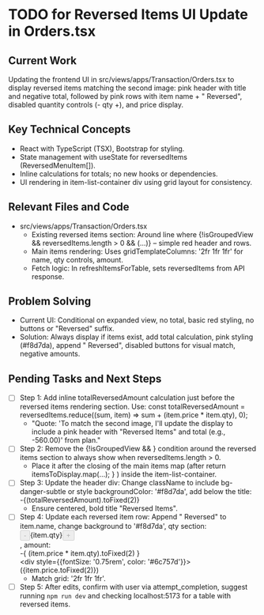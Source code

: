 # TODO for Reversed Items UI Update in Orders.tsx

## Current Work
Updating the frontend UI in src/views/apps/Transaction/Orders.tsx to display reversed items matching the second image: pink header with title and negative total, followed by pink rows with item name + " Reversed", disabled quantity controls (- qty +), and price display.

## Key Technical Concepts
- React with TypeScript (TSX), Bootstrap for styling.
- State management with useState for reversedItems (ReversedMenuItem[]).
- Inline calculations for totals; no new hooks or dependencies.
- UI rendering in item-list-container div using grid layout for consistency.

## Relevant Files and Code
- src/views/apps/Transaction/Orders.tsx
  - Existing reversed items section: Around line where {!isGroupedView && reversedItems.length > 0 && (...)} – simple red header and rows.
  - Main items rendering: Uses gridTemplateColumns: '2fr 1fr 1fr' for name, qty controls, amount.
  - Fetch logic: In refreshItemsForTable, sets reversedItems from API response.

## Problem Solving
- Current UI: Conditional on expanded view, no total, basic red styling, no buttons or "Reversed" suffix.
- Solution: Always display if items exist, add total calculation, pink styling (#f8d7da), append " Reversed", disabled buttons for visual match, negative amounts.

## Pending Tasks and Next Steps
- [ ] Step 1: Add inline totalReversedAmount calculation just before the reversed items rendering section. Use: const totalReversedAmount = reversedItems.reduce((sum, item) => sum + (item.price * item.qty), 0);
  - "Quote: 'To match the second image, I'll update the display to include a pink header with "Reversed Items" and total (e.g., -560.00)' from plan."
- [ ] Step 2: Remove the {!isGroupedView && } condition around the reversed items section to always show when reversedItems.length > 0.
  - Place it after the closing of the main items map (after return itemsToDisplay.map(...); } ) inside the item-list-container.
- [ ] Step 3: Update the header div: Change className to include bg-danger-subtle or style backgroundColor: '#f8d7da', add below the title: <div className="text-danger fw-bold">-{(totalReversedAmount).toFixed(2)}</div>
  - Ensure centered, bold title "Reversed Items".
- [ ] Step 4: Update each reversed item row: Append " Reversed" to item.name, change background to '#f8d7da', qty section: <div className="d-flex justify-content-center align-items-center gap-2"><button disabled className="btn btn-danger btn-sm p-0">-</button><span className="fw-bold">{item.qty}</span><button disabled className="btn btn-success btn-sm p-0">+</button></div>, amount: <div className="text-center"><div className="text-danger">-{ (item.price * item.qty).toFixed(2) }</div><div style={{fontSize: '0.75rem', color: '#6c757d'}}>({item.price.toFixed(2)})</div></div>
  - Match grid: '2fr 1fr 1fr'.
- [ ] Step 5: After edits, confirm with user via attempt_completion, suggest running `npm run dev` and checking localhost:5173 for a table with reversed items.

